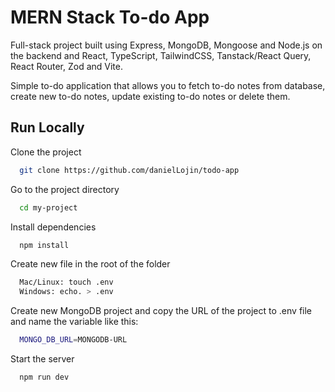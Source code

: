 # MERN Stack To-do App

Full-stack project built using Express, MongoDB, Mongoose and Node.js on the backend and React, TypeScript, TailwindCSS, Tanstack/React Query, React Router, Zod and Vite.

Simple to-do application that allows you to fetch to-do notes from database, create new to-do notes, update existing to-do notes or delete them.

## Run Locally

Clone the project

```bash
  git clone https://github.com/danielLojin/todo-app
```

Go to the project directory

```bash
  cd my-project
```

Install dependencies

```bash
  npm install
```

Create new file in the root of the folder

```bash
  Mac/Linux: touch .env
  Windows: echo. > .env
```

Create new MongoDB project and copy the URL of the project to .env file and name the variable like this:

```bash
  MONGO_DB_URL=MONGODB-URL
```

Start the server

```bash
  npm run dev
```
